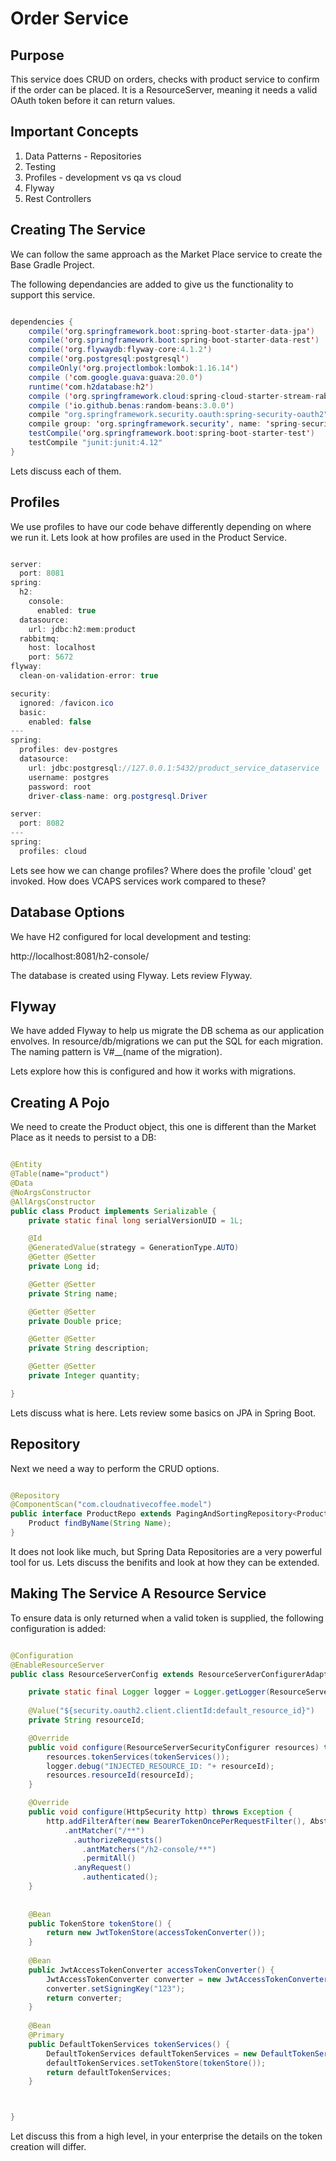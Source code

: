 # Order Service

## Purpose
This service does CRUD on orders, checks with product service to confirm if the order can be placed. It is a ResourceServer, meaning it needs a valid OAuth token before it can return values.

## Important Concepts
1. Data Patterns - Repositories
2. Testing
3. Profiles - development vs qa vs cloud
4. Flyway
5. Rest Controllers

## Creating The Service

We can follow the same approach as the Market Place service to create the Base Gradle Project.

The following dependancies are added to give us the functionality to support this service.

```java

dependencies {
	compile('org.springframework.boot:spring-boot-starter-data-jpa')
	compile('org.springframework.boot:spring-boot-starter-data-rest')
	compile('org.flywaydb:flyway-core:4.1.2')
	compile('org.postgresql:postgresql')
	compileOnly('org.projectlombok:lombok:1.16.14')
	compile ('com.google.guava:guava:20.0')
	runtime('com.h2database:h2')
	compile ('org.springframework.cloud:spring-cloud-starter-stream-rabbit:1.1.3.RELEASE')
	compile ('io.github.benas:random-beans:3.0.0')
	compile "org.springframework.security.oauth:spring-security-oauth2"
	compile group: 'org.springframework.security', name: 'spring-security-jwt', version: '1.0.7.RELEASE'
	testCompile('org.springframework.boot:spring-boot-starter-test')
	testCompile "junit:junit:4.12"
}

```

Lets discuss each of them.

## Profiles

We use profiles to have our code behave differently depending on where we run it. Lets look at how profiles are used in the Product Service.

```java

server:
  port: 8081
spring:
  h2:
    console:
      enabled: true
  datasource:
    url: jdbc:h2:mem:product
  rabbitmq:
    host: localhost
    port: 5672
flyway:
  clean-on-validation-error: true

security:
  ignored: /favicon.ico
  basic:
    enabled: false
---
spring:
  profiles: dev-postgres
  datasource:
    url: jdbc:postgresql://127.0.0.1:5432/product_service_dataservice
    username: postgres
    password: root
    driver-class-name: org.postgresql.Driver

server:
  port: 8082
---
spring:
  profiles: cloud

```
Lets see how we can change profiles? Where does the profile 'cloud' get invoked. How does VCAPS services work compared to these?

## Database Options

We have H2 configured for local development and testing:

http://localhost:8081/h2-console/

The database is created using Flyway. Lets review Flyway.

## Flyway

We have added Flyway to help us migrate the DB schema as our application envolves. In resource/db/migrations we can put the SQL for each migration. The naming pattern is V#__(name of the migration).

Lets explore how this is configured and how it works with migrations.

## Creating A Pojo

We need to create the Product object, this one is different than the Market Place as it needs to persist to a DB:

```java

@Entity
@Table(name="product")
@Data
@NoArgsConstructor
@AllArgsConstructor
public class Product implements Serializable {
    private static final long serialVersionUID = 1L;

    @Id
    @GeneratedValue(strategy = GenerationType.AUTO)
    @Getter @Setter
    private Long id;

    @Getter @Setter
    private String name;

    @Getter @Setter
    private Double price;

    @Getter @Setter
    private String description;

    @Getter @Setter
    private Integer quantity;

}

```
Lets discuss what is here. Lets review some basics on JPA in Spring Boot.


## Repository

Next we need a way to perform the CRUD options.

```java

@Repository
@ComponentScan("com.cloudnativecoffee.model")
public interface ProductRepo extends PagingAndSortingRepository<Product, Long> {
    Product findByName(String Name);
}

```
It does not look like much, but Spring Data Repositories are a very powerful tool for us. Lets discuss the benifits and look at how they can be extended.

## Making The Service A Resource Service

To ensure data is only returned when a valid token is supplied, the following configuration is added:

```java

@Configuration
@EnableResourceServer
public class ResourceServerConfig extends ResourceServerConfigurerAdapter{

	private static final Logger logger = Logger.getLogger(ResourceServerConfig.class);
	
	@Value("${security.oauth2.client.clientId:default_resource_id}")
	private String resourceId;

	@Override
	public void configure(ResourceServerSecurityConfigurer resources) throws Exception {
		resources.tokenServices(tokenServices());
		logger.debug("INJECTED_RESOURCE_ID: "+ resourceId);
		resources.resourceId(resourceId);
	}

	@Override
	public void configure(HttpSecurity http) throws Exception {
		http.addFilterAfter(new BearerTokenOncePerRequestFilter(), AbstractPreAuthenticatedProcessingFilter.class)
			.antMatcher("/**")
		      .authorizeRequests()
		        .antMatchers("/h2-console/**")
		        .permitAll()
		      .anyRequest()
		        .authenticated();
	}
	
 
    @Bean
    public TokenStore tokenStore() {
        return new JwtTokenStore(accessTokenConverter());
    }
 
    @Bean
    public JwtAccessTokenConverter accessTokenConverter() {
        JwtAccessTokenConverter converter = new JwtAccessTokenConverter();
        converter.setSigningKey("123");
        return converter;
    }
 
    @Bean
    @Primary
    public DefaultTokenServices tokenServices() {
        DefaultTokenServices defaultTokenServices = new DefaultTokenServices();
        defaultTokenServices.setTokenStore(tokenStore());
        return defaultTokenServices;
    }



}

```

Let discuss this from a high level, in your enterprise the details on the token creation will differ.




